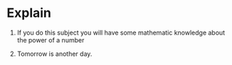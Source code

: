 # Explain

1. If you do this subject you will have some mathematic knowledge about the power of a number

2. Tomorrow is another day.